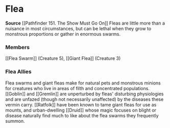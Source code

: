 ﻿---
creature_family: Flea
id: '117'
name: Flea
rarity: Common
source: '[[DATABASE/source/Pathfinder 151. The Show Must Go On|Pathfinder #151: The
  Show Must Go On]]'
trait: null
type: Creature Family

---
# Flea

**Source** [[Pathfinder 151. The Show Must Go On]]
Fleas are little more than a nuisance in most circumstances, but can be lethal when they grow to monstrous proportions or gather in enormous swarms.

### Members

[[Flea Swarm]] (Creature 5), [[Giant Flea]] (Creature 3)

###  Flea Allies

Flea swarms and giant fleas make for natural pets and monstrous minions for creatures who live in areas of filth and concentrated populations. [[Goblin]] and [[Gremlin]] are unperturbed by fleas' disturbing physiologies and are unfazed (though not necessarily unaffected) by the diseases these vermin carry. [[Ratfolk]] have been known to tame giant fleas for use as mounts, and urban-dwelling [[Druid]] whose magic focuses on blight or disease naturally find much to like about the flea swarms they frequently summon.